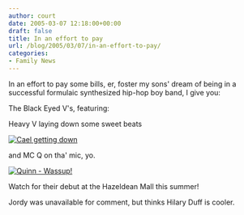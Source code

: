 ```yaml
---
author: court
date: 2005-03-07 12:18:00+00:00
draft: false
title: In an effort to pay
url: /blog/2005/03/07/in-an-effort-to-pay/
categories:
- Family News
---
```


In an effort to pay some bills, er, foster my sons' dream of being in a successful formulaic synthesized hip-hop boy band, I give you:




The Black Eyed V's, featuring:  

Heavy V laying down some sweet beats  

[![Cael getting down](http://photos3.flickr.com/5766741_f375d2cf5b.jpg)
](http://www.flickr.com/photos/_court/5766741/)




and MC Q on tha' mic, yo.




[![Quinn - Wassup!](http://photos6.flickr.com/5766742_2c4e42e186.jpg)
](http://www.flickr.com/photos/_court/5766742/)




Watch for their debut at the Hazeldean Mall this summer!




Jordy was unavailable for comment, but thinks Hilary Duff is cooler.





